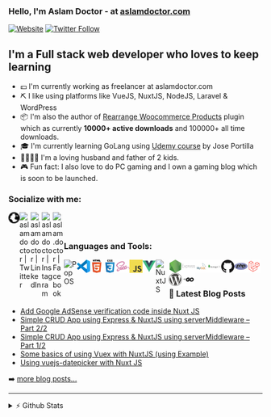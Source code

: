 ### Hello, I'm Aslam Doctor - at [aslamdoctor.com](https://aslamdoctor.com)


[![Website](https://img.shields.io/website?label=aslamdoctor.com&style=for-the-badge&url=https%3A%2F%2Faslamdoctor.com)](https://aslamdoctor.com) [![Twitter Follow](https://img.shields.io/twitter/follow/aslammdoctor?color=1DA1F2&logo=twitter&style=for-the-badge)](https://twitter.com/intent/follow?original_referer=https%3A%2F%2Fgithub.com%2Faslammdoctor&screen_name=aslammdoctor)

## I'm a Full stack web developer who loves to keep learning

- 💵 I'm currently working as freelancer at aslamdoctor.com
- ⛏ I like using platforms like VueJS, NuxtJS, NodeJS, Laravel & WordPress
- 📦 I'm also the author of [Rearrange Woocommerce Products](https://wordpress.org/plugins/rearrange-woocommerce-products/) plugin which as currently **10000+ active downloads** and 100000+ all time downloads.
- 🎓 I'm currently learning GoLang using [Udemy course](https://www.udemy.com/course/learn-go-the-complete-bootcamp-course-golang/) by Jose Portilla
- 👨‍👩‍👧‍👦 I'm a loving husband and father of 2 kids.
- 🎮 Fun fact: I also love to do PC gaming and I own a gaming blog which is soon to be launched.

### Socialize with me:

[<img align="left" alt="aslamdoctor.com" width="22px" src="https://raw.githubusercontent.com/iconic/open-iconic/master/svg/globe.svg" />][website] [<img align="left" alt="aslamdoctor | Twitter" width="22px" src="https://cdn.jsdelivr.net/npm/simple-icons@v3/icons/twitter.svg" />][twitter] [<img align="left" alt="aslamdoctor | LinkedIn" width="22px" src="https://cdn.jsdelivr.net/npm/simple-icons@v3/icons/linkedin.svg" />][linkedin] [<img align="left" alt="aslamdoctor | Instagram" width="22px" src="https://cdn.jsdelivr.net/npm/simple-icons@v3/icons/instagram.svg" />][instagram] [<img align="left" alt="aslam.doctor | Facebook" width="22px" src="https://cdn.jsdelivr.net/npm/simple-icons@v3/icons/facebook.svg" />][facebook]

<br /><br />

### Languages and Tools:

[<img align="left" alt="Pop OS" width="26px" src="https://avatars2.githubusercontent.com/u/33131755?s=200&v=4" />][popos]  [<img align="left" alt="VSCode" width="26px" src="https://raw.githubusercontent.com/github/explore/80688e429a7d4ef2fca1e82350fe8e3517d3494d/topics/visual-studio-code/visual-studio-code.png" />][vscode]  [<img align="left" alt="HTML5" width="26px" src="https://raw.githubusercontent.com/github/explore/80688e429a7d4ef2fca1e82350fe8e3517d3494d/topics/html/html.png" />][html5] [<img align="left" alt="CSS3" width="26px" src="https://raw.githubusercontent.com/github/explore/80688e429a7d4ef2fca1e82350fe8e3517d3494d/topics/css/css.png" />][css3] [<img align="left" alt="Sass" width="26px" src="https://raw.githubusercontent.com/github/explore/80688e429a7d4ef2fca1e82350fe8e3517d3494d/topics/sass/sass.png" />][sass] [<img align="left" alt="JavaScript" width="26px" src="https://raw.githubusercontent.com/github/explore/80688e429a7d4ef2fca1e82350fe8e3517d3494d/topics/javascript/javascript.png" />][javascript] [<img align="left" alt="VueJS" width="26px" src="https://raw.githubusercontent.com/github/explore/80688e429a7d4ef2fca1e82350fe8e3517d3494d/topics/vue/vue.png" />][vuejs] [<img align="left" alt="NuxtJS" width="26px" src="https://avatars2.githubusercontent.com/u/23360933?s=200&v=4" />][nuxtjs] [<img align="left" alt="Node.js" width="26px" src="https://raw.githubusercontent.com/github/explore/80688e429a7d4ef2fca1e82350fe8e3517d3494d/topics/nodejs/nodejs.png" />][nodejs] [<img align="left" alt="Express" width="26px" src="https://raw.githubusercontent.com/github/explore/80688e429a7d4ef2fca1e82350fe8e3517d3494d/topics/express/express.png" />][express] [<img align="left" alt="MySQL" width="26px" src="https://raw.githubusercontent.com/github/explore/80688e429a7d4ef2fca1e82350fe8e3517d3494d/topics/mysql/mysql.png" />][mysql] [<img align="left" alt="MongoDB" width="26px" src="https://raw.githubusercontent.com/github/explore/80688e429a7d4ef2fca1e82350fe8e3517d3494d/topics/mongodb/mongodb.png" />][mongodb] [<img align="left" alt="GitHub" width="26px" src="https://raw.githubusercontent.com/github/explore/78df643247d429f6cc873026c0622819ad797942/topics/github/github.png" />][github] [<img align="left" alt="PHP" width="26px" src="https://raw.githubusercontent.com/github/explore/ccc16358ac4530c6a69b1b80c7223cd2744dea83/topics/php/php.png" />][php] [<img align="left" alt="Laravel" width="26px" src="https://raw.githubusercontent.com/github/explore/56a826d05cf762b2b50ecbe7d492a839b04f3fbf/topics/laravel/laravel.png" />][laravel] [<img align="left" alt="Wordpress" width="26px" src="https://raw.githubusercontent.com/github/explore/80688e429a7d4ef2fca1e82350fe8e3517d3494d/topics/wordpress/wordpress.png" />][wordpress] [<img align="left" alt="Go" width="26px" src="https://raw.githubusercontent.com/github/explore/80688e429a7d4ef2fca1e82350fe8e3517d3494d/topics/go/go.png" />][golang]

<br /><br />

### 📕 Latest Blog Posts

<!-- BLOG-POST-LIST:START -->
- [Add Google AdSense verification code inside Nuxt JS](https://aslamdoctor.com/blog/add-google-adsense-verification-code-inside-nuxt-js/294)
- [Simple CRUD App using Express &#038; NuxtJS using serverMiddleware &#8211; Part 2/2](https://aslamdoctor.com/blog/simple-crud-app-using-express-nuxtjs-using-servermiddleware-part-2-2/280)
- [Simple CRUD App using Express &#038; NuxtJS using serverMiddleware &#8211; Part 1/2](https://aslamdoctor.com/blog/simple-crud-app-using-express-nuxtjs-using-servermiddleware-part-1-2/239)
- [Some basics of using Vuex with NuxtJS (using Example)](https://aslamdoctor.com/blog/some-basics-of-using-vuex-with-nuxtjs-using-example/233)
- [Using vuejs-datepicker with Nuxt JS](https://aslamdoctor.com/blog/using-vuejs-datepicker-with-nuxt-js/226)
<!-- BLOG-POST-LIST:END -->

➡️ [more blog posts...](https://aslamdoctor.com)


---

<details>
  <summary>⚡ Github Stats</summary>

  [![Aslam Doctor's github stats](https://github-readme-stats.vercel.app/api?username=aslamdoctor)](https://github.com/anuraghazra/github-readme-stats)


</details>



[website]: https://aslamdoctor.com
[twitter]: https://twitter.com/aslammdoctor
[linkedin]: https://linkedin.com/in/aslamdoctor
[facebook]: https://www.facebook.com/aslam.doctor
[instagram]: https://instagram.com/aslamdoctor

[popos]: https://pop.system76.com/
[vscode]: https://code.visualstudio.com/
[html5]: https://www.w3schools.com/html/
[css3]: https://www.w3schools.com/css/
[sass]: https://sass-lang.com/
[javascript]: https://www.w3schools.com/js/
[vuejs]: https://vuejs.org/
[nuxtjs]: https://nuxtjs.org/
[nodejs]: https://nodejs.org/
[express]: https://expressjs.com/
[mysql]: https://www.mysql.com/
[mongodb]: https://www.mongodb.com/
[github]: https://www.github.com/
[php]: https://www.php.net/
[laravel]: https://laravel.com/
[wordpress]: https://wordpress.org/
[golang]: https://golang.org/
